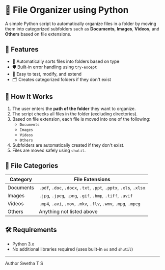 # 📁 File Organizer using Python

A simple Python script to automatically organize files in a folder by moving them into categorized subfolders such as **Documents**, **Images**, **Videos**, and **Others** based on file extensions.



## 📌 Features

- 📄 Automatically sorts files into folders based on type
- 🛡️ Built-in error handling using `try-except`
- 🧪 Easy to test, modify, and extend
- 🗂️ Creates categorized folders if they don't exist



## 🚀 How It Works

1. The user enters the **path of the folder** they want to organize.
2. The script checks all files in the folder (excluding directories).
3. Based on file extension, each file is moved into one of the following:
   - `Documents`
   - `Images`
   - `Videos`
   - `Others`
4. Subfolders are automatically created if they don't exist.
5. Files are moved safely using `shutil`.



## 🧠 File Categories

| Category   | File Extensions |
|------------|-----------------|
| Documents  | `.pdf`, `.doc`, `.docx`, `.txt`, `.ppt`, `.pptx`, `.xls`, `.xlsx` |
| Images     | `.jpg`, `.jpeg`, `.png`, `.gif`, `.bmp`, `.tiff`, `.avif` |
| Videos     | `.mp4`, `.avi`, `.mov`, `.mkv`, `.flv`, `.wmv`, `.mpg`, `.mpeg` |
| Others     | Anything not listed above |



## 🛠️ Requirements

- Python 3.x
- No additional libraries required (uses built-in `os` and `shutil`)

---

Author
Swetha T S

